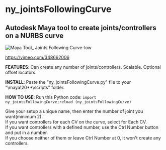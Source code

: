 # ny_jointsFollowingCurve
## Autodesk Maya tool to create joints/controllers on a NURBS curve

![Maya Tool_ Joints Following Curve-low](https://user-images.githubusercontent.com/41262770/115991394-d594a000-a5d0-11eb-87a8-2d73c79f2ba4.gif)

https://vimeo.com/348662006

**FEATURES**: Can create any number of joints/controllers. Scalable. Optional offset locators.

**INSTALL**: Paste the "ny_jointsFollowingCurve.py" file to your "\maya\20**\scripts" folder.

**HOW TO USE**: Run this Python code: `import ny_jointsFollowingCurve;reload (ny_jointsFollowingCurve)`

Give your setup a unique name, then enter the number of joint you want(minimum 2).  
If you want controllers for each CV on the curve, select for Each CV.  
If you want controllers with a defined number, use the Ctrl Number button and put in a number.  
If you choose neither of them or leave Ctrl Number at 0, it won't create any controllers.  
